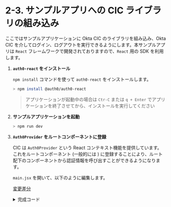 # 2-3. サンプルアプリへの CIC ライブラリの組み込み

ここではサンプルアプリケーションに Okta CIC のライブラリを組み込み、Okta CIC を介してログイン、ログアウトを実行できるようにします。本サンプルアプリは `React` フレームワークで開発されておりますので、`React` 用の SDK を利用します。

1. **`auth0-react` をインストール**

    `npm install` コマンドを使って `auth0-react` をインストールします。

    ```bash
    > npm install @auth0/auth0-react
    ```

    > アプリケーションが起動中の場合は `Ctr-C` または `q + Enter` でアプリケーションを終了させてから、インストールを実行してください

1. **サンプルアプリケーションを起動**

    ```bash
    > npm run dev
    ```

1. **`Auth0Provider` をルートコンポーネントに登録**

    CIC は `Auth0Provider` という React コンテキスト機能を提供しています。これをルートコンポーネント (一般的には <App>) に登録することにより、ルート配下のコンポーネントから認証情報を呼び出すことができるようになります。

    `main.jsx` を開いて、以下のように編集します。

    [変更差分](../assets/diff/2-3-3.html)

    <details>
    <summary>完成コード</summary>

    ```javascript
    import React from 'react'
    import ReactDOM from 'react-dom/client'
    import App from './App.jsx'
    import { RouterProvider, createBrowserRouter } from 'react-router-dom';
    import Home from './routes/Home.jsx';
    import Profile from './routes/Profile.jsx';
    import { Auth0Provider } from '@auth0/auth0-react';

    const router = createBrowserRouter([
      {
        path: '/',
        element: <App />,
        children: [
          { index: true, element: <Home /> },
          { path: 'profile', element: <Profile /> }
        ]
      },
    ]);

    ReactDOM.createRoot(document.getElementById('root')).render(
      <React.StrictMode>
        <Auth0Provider
          domain='https://<テナント名>.cic-demo-platform.auth0app.com'
          clientId='<クライアント ID>'
          authorizationParams={{
            redirect_uri: window.location.origin
          }}
        >
          <RouterProvider router={router} />
        </Auth0Provider>
      </React.StrictMode>,
    )
    ```

    </details>